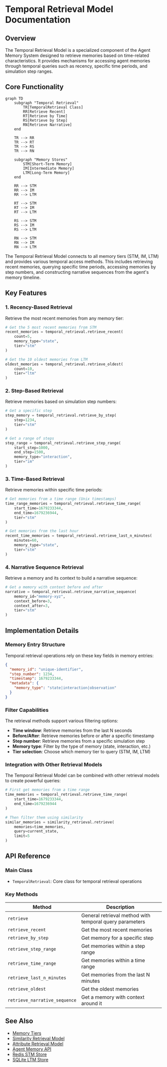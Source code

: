# Temporal Retrieval Model Documentation

## Overview

The Temporal Retrieval Model is a specialized component of the Agent Memory System designed to retrieve memories based on time-related characteristics. It provides mechanisms for accessing agent memories through temporal queries such as recency, specific time periods, and simulation step ranges.

## Core Functionality

```mermaid
graph TD
    subgraph "Temporal Retrieval"
        TR[TemporalRetrieval Class]
        RR[Retrieve Recent]
        RT[Retrieve by Time]
        RS[Retrieve by Step]
        RN[Retrieve Narrative]
    end
    
    TR --> RR
    TR --> RT
    TR --> RS
    TR --> RN
    
    subgraph "Memory Stores"
        STM[Short-Term Memory]
        IM[Intermediate Memory]
        LTM[Long-Term Memory]
    end
    
    RR --> STM
    RR --> IM
    RR --> LTM
    
    RT --> STM
    RT --> IM
    RT --> LTM
    
    RS --> STM
    RS --> IM
    RS --> LTM
    
    RN --> STM
    RN --> IM
    RN --> LTM
```

The Temporal Retrieval Model connects to all memory tiers (STM, IM, LTM) and provides various temporal access methods. This includes retrieving recent memories, querying specific time periods, accessing memories by step numbers, and constructing narrative sequences from the agent's memory timeline.

## Key Features

### 1. Recency-Based Retrieval

Retrieve the most recent memories from any memory tier:

```python
# Get the 5 most recent memories from STM
recent_memories = temporal_retrieval.retrieve_recent(
    count=5,
    memory_type="state",
    tier="stm"
)

# Get the 10 oldest memories from LTM
oldest_memories = temporal_retrieval.retrieve_oldest(
    count=10,
    tier="ltm"
)
```

### 2. Step-Based Retrieval

Retrieve memories based on simulation step numbers:

```python
# Get a specific step
step_memory = temporal_retrieval.retrieve_by_step(
    step=1234,
    tier="stm"
)

# Get a range of steps
step_range = temporal_retrieval.retrieve_step_range(
    start_step=1000,
    end_step=1500,
    memory_type="interaction",
    tier="im"
)
```

### 3. Time-Based Retrieval

Retrieve memories within specific time periods:

```python
# Get memories from a time range (Unix timestamps)
time_range_memories = temporal_retrieval.retrieve_time_range(
    start_time=1679233344,
    end_time=1679236944,
    tier="stm"
)

# Get memories from the last hour
recent_time_memories = temporal_retrieval.retrieve_last_n_minutes(
    minutes=60,
    memory_type="state",
    tier="stm"
)
```

### 4. Narrative Sequence Retrieval

Retrieve a memory and its context to build a narrative sequence:

```python
# Get a memory with context before and after
narrative = temporal_retrieval.retrieve_narrative_sequence(
    memory_id="memory-xyz",
    context_before=3,
    context_after=3,
    tier="stm"
)
```

## Implementation Details

### Memory Entry Structure

Temporal retrieval operations rely on these key fields in memory entries:

```json
{
  "memory_id": "unique-identifier",
  "step_number": 1234,
  "timestamp": 1679233344,
  "metadata": {
    "memory_type": "state|interaction|observation"
  }
}
```

### Filter Capabilities

The retrieval methods support various filtering options:

- **Time window**: Retrieve memories from the last N seconds
- **Before/After**: Retrieve memories before or after a specific timestamp
- **Step number**: Retrieve memories from a specific simulation step
- **Memory type**: Filter by the type of memory (state, interaction, etc.)
- **Tier selection**: Choose which memory tier to query (STM, IM, LTM)

### Integration with Other Retrieval Models

The Temporal Retrieval Model can be combined with other retrieval models to create powerful queries:

```python
# First get memories from a time range
time_memories = temporal_retrieval.retrieve_time_range(
    start_time=1679233344,
    end_time=1679236944
)

# Then filter them using similarity
similar_memories = similarity_retrieval.retrieve(
    memories=time_memories,
    query=current_state,
    limit=5
)
```

## API Reference

### Main Class

- `TemporalRetrieval`: Core class for temporal retrieval operations

### Key Methods

| Method | Description |
|--------|-------------|
| `retrieve` | General retrieval method with temporal query parameters |
| `retrieve_recent` | Get the most recent memories |
| `retrieve_by_step` | Get memory for a specific step |
| `retrieve_step_range` | Get memories within a step range |
| `retrieve_time_range` | Get memories within a time range |
| `retrieve_last_n_minutes` | Get memories from the last N minutes |
| `retrieve_oldest` | Get the oldest memories |
| `retrieve_narrative_sequence` | Get a memory with context around it |

## See Also
- [Memory Tiers](memory_tiers.md)
- [Similarity Retrieval Model](similarity_retrieval_model.md)
- [Attribute Retrieval Model](attribute_retrieval_model.md)
- [Agent Memory API](agent_memory_api.md)
- [Redis STM Store](redis_stm_store.md)
- [SQLite LTM Store](sqlite_ltm_store.md) 